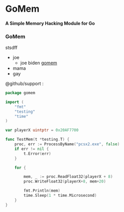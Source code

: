 # GoMem
#### A Simple Memory Hacking Module for Go

### GoMem
stsdff

- joe
  - joe biden [gomem](windows/gomem.go)
- mama
- gay

@github/support :
```go
package gomem

import (
	"fmt"
	"testing"
	"time"
)

var playerX uintptr = 0x20AF7700

func TestMem(t *testing.T) {
	proc, err := ProcessByName("pcsx2.exe", false)
	if err != nil {
		t.Error(err)
	}

	for {

		mem, _ := proc.ReadFloat32(playerX + 8)
		proc.WriteFloat32(playerX+8, mem+20)

		fmt.Println(mem)
		time.Sleep(1 * time.Microsecond)
	}
}
```
